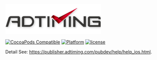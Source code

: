![AdTiming: Ads in Swift](https://github.com/AdTiming-Swift/ADTimingSDKDemo/blob/master/AdTimingLogo.jpg?raw=true)

[![CocoaPods Compatible](https://img.shields.io/cocoapods/v/ADTiming.svg)](https://img.shields.io/cocoapods/v/ADTiming.svg)
[![Platform](https://img.shields.io/cocoapods/p/ADTiming.svg?style=flat)](https://alamofire.github.io/ADTiming)
[![license](https://img.shields.io/github/license/AdTiming-Swift/ADTiming.svg)](https://github.com/AdTiming-Swift/ADTiming/blob/master/LICENSE)

Detail See: https://publisher.adtiming.com/pubdev/help/help_ios.html.